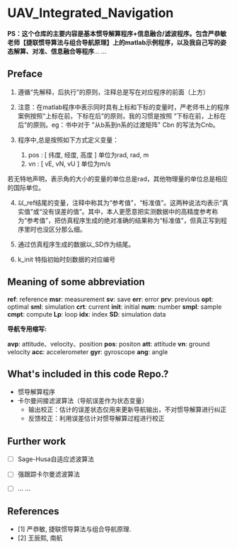 # UAV_Integrated_Navigation
**PS：这个仓库的主要内容是基本惯导解算程序+信息融合/滤波程序。包含严恭敏老师【捷联惯导算法与组合导航原理】上的matlab示例程序，以及我自己写的姿态解算、对准、信息融合等程序**... ...



## Preface

1. 遵循“先解释，后执行”的原则，注释总是写在对应程序的前面（上方）

2. 注意：在matlab程序中表示同时具有上标和下标的变量时，严老师书上的程序案例按照“上标在前，下标在后”的原则，我的习惯是按照 “下标在前，上标在后”的原则。eg：书中对于 "从b系到n系的过渡矩阵" Cbn 的写法为Cnb。

3. 程序中,总是按照如下方式定义变量：
   1. pos : [ 纬度, 经度, 高度 ] 单位为rad, rad, m
   2. vn : [ vE, vN, vU ] 单位为m/s

若无特地声明，表示角的大小的变量的单位总是rad，其他物理量的单位总是相应的国际单位。

4. 以_ref结尾的变量，注释中称其为“参考值”，“标准值”。这两种说法均表示“真实值”或“没有误差的值”。其中，本人更愿意把实测数据中的高精度参考称为“参考值”，把仿真程序生成的绝对准确的结果称为“标准值”，但真正写到程序里时也没区分那么细。

5. 通过仿真程序生成的数据以_SD作为结尾。

6. k_init 特指初始时刻数据的对应编号



## Meaning of some abbreviation

**ref**: reference    **msr**: measurement    **sv**: save    **err**: error    **prv**: previous    **opt**: optimal   **sml**: simulation    **crt**: current    **init**: initial    **num**: number    **smpl**: sample    **cmpt**: compute    **Lp**: loop    **idx**: index    **SD**: simulation data  

**导航专用缩写:**

**avp**: attitude、velocity、position    **pos**: positon    **att**: attitude    **vn**: ground velocity     **acc**: accelerometer    **gyr**: gyroscope    **ang**: angle    



## What's included in this code Repo.?

- 惯导解算程序
- 卡尔曼间接滤波算法（导航误差作为状态变量）
  - 输出校正：估计的误差状态仅用来更新导航输出，不对惯导解算进行纠正
  - 反馈校正：利用误差估计对惯导解算过程进行校正



## Further work

* [ ] Sage-Husa自适应滤波算法
* [ ] 强跟踪卡尔曼滤波算法
* [ ] ... ...



## References

- [1] 严恭敏, 捷联惯导算法与组合导航原理.
- [2] 王辰熙, 南航